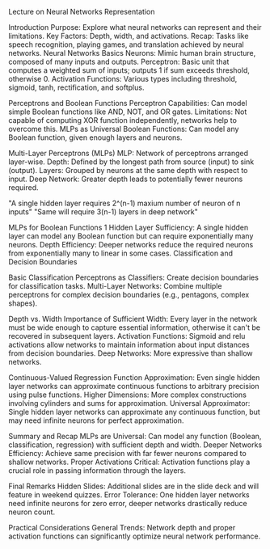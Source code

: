 Lecture on Neural Networks Representation

Introduction
Purpose: Explore what neural networks can represent and their limitations.
Key Factors: Depth, width, and activations.
Recap: Tasks like speech recognition, playing games, and translation achieved by neural networks.
Neural Networks Basics
Neurons: Mimic human brain structure, composed of many inputs and outputs.
Perceptron: Basic unit that computes a weighted sum of inputs; outputs 1 if sum exceeds threshold, otherwise 0.
Activation Functions: Various types including threshold, sigmoid, tanh, rectification, and softplus.

Perceptrons and Boolean Functions
Perceptron Capabilities: Can model simple Boolean functions like AND, NOT, and OR gates.
Limitations: Not capable of computing XOR function independently, networks help to overcome this.
MLPs as Universal Boolean Functions: Can model any Boolean function, given enough layers and neurons.

Multi-Layer Perceptrons (MLPs)
MLP: Network of perceptrons arranged layer-wise.
Depth: Defined by the longest path from source (input) to sink (output).
Layers: Grouped by neurons at the same depth with respect to input.
Deep Network: Greater depth leads to potentially fewer neurons required.

"A single hidden layer requires 2^(n-1) maxium number of neuron of n inputs"
"Same will require 3(n-1) layers in deep network"


MLPs for Boolean Functions
1 Hidden Layer Sufficiency: A single hidden layer can model any Boolean function but can require exponentially many neurons.
Depth Efficiency: Deeper networks reduce the required neurons from exponentially many to linear in some cases.
Classification and Decision Boundaries

Basic Classification
Perceptrons as Classifiers: Create decision boundaries for classification tasks.
Multi-Layer Networks: Combine multiple perceptrons for complex decision boundaries (e.g., pentagons, complex shapes).

Depth vs. Width
Importance of Sufficient Width: Every layer in the network must be wide enough to capture essential information, otherwise it can't be recovered in subsequent layers.
Activation Functions: Sigmoid and relu activations allow networks to maintain information about input distances from decision boundaries.
Deep Networks: More expressive than shallow networks.

Continuous-Valued Regression
Function Approximation: Even single hidden layer networks can approximate continuous functions to arbitrary precision using pulse functions.
Higher Dimensions: More complex constructions involving cylinders and sums for approximation.
Universal Approximator: Single hidden layer networks can approximate any continuous function, but may need infinite neurons for perfect approximation.

Summary and Recap
MLPs are Universal: Can model any function (Boolean, classification, regression) with sufficient depth and width.
Deeper Networks Efficiency: Achieve same precision with far fewer neurons compared to shallow networks.
Proper Activations Critical: Activation functions play a crucial role in passing information through the layers.

Final Remarks
Hidden Slides: Additional slides are in the slide deck and will feature in weekend quizzes.
Error Tolerance: One hidden layer networks need infinite neurons for zero error, deeper networks drastically reduce neuron count.

Practical Considerations
General Trends: Network depth and proper activation functions can significantly optimize neural network performance.